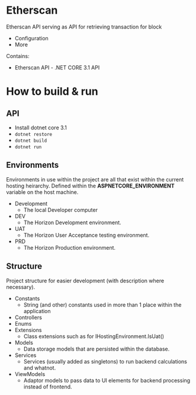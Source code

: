 # Etherscan
Etherscan API serving as API for retrieving transaction for block
* Configuration
* More

Contains:
* Etherscan API - .NET CORE 3.1 API

# How to build & run
## API
* Install dotnet core 3.1
* `dotnet restore`
* `dotnet build`
* `dotnet run`

## Environments
Environments in use within the project are all that exist within the current hosting heirarchy. Defined within the **ASPNETCORE_ENVIRONMENT** variable on the host machine.
* Development
  * The local Developer computer
* DEV
  * The Horizon Development environment.
* UAT
  * The Horizon User Acceptance testing environment.
* PRD
  * The Horizon Production environment.

## Structure
Project structure for easier development (with description where necessary).
* Constants
  *  String (and other) constants used in more than 1 place within the application
* Controllers
* Enums
* Extensions
  * Class extensions such as for IHostingEnvironment.IsUat()
* Models
  * Data storage models that are persisted within the database.
* Services
  * Services (usually added as singletons) to run backend calculations and whatnot.
* ViewModels
  * Adaptor models to pass data to UI elements for backend processing instead of frontend.
  

